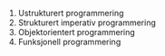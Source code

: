 1. Ustrukturert programmering
2. Strukturert imperativ programmering
3. Objektorientert programmering
4. Funksjonell programmering